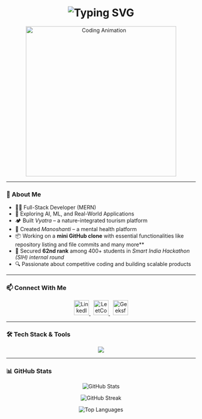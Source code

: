 <h1 align="center">
  <img src="https://readme-typing-svg.demolab.com?font=Fira+Code&size=30&duration=3000&pause=1000&center=true&vCenter=true&multiline=true&width=800&height=100&lines=Hi+%F0%9F%91%8B%2C+I'm+Keshav;Full-Stack+Developer+%7C+Hackathon+Enthusiast+%7C+AI+Explorer" alt="Typing SVG" />
</h1>

<p align="center">
  <img src="https://media.giphy.com/media/qgQUggAC3Pfv687qPC/giphy.gif" width="400" alt="Coding Animation" />
</p>

---

### 🚀 About Me

- 👨‍💻 Full-Stack Developer (MERN)
- 🤖 Exploring AI, ML, and Real-World Applications
- 🏕️ Built *Vyatra* – a nature-integrated tourism platform
- 🧠 Created *Manoshanti* – a mental health platform
- 📦 Working on a **mini GitHub clone** with essential functionalities like repository listing and file commits and many more**
- 🎯 Secured **62nd rank** among 400+ students in *Smart India Hackathon (SIH) internal round*
- 🔍 Passionate about competitive coding and building scalable products

---

### 📫 Connect With Me

<p align="center">
  <a href="https://www.linkedin.com/in/keshav-0b079b281/" target="_blank">
    <img src="https://skillicons.dev/icons?i=linkedin" height="40" alt="LinkedIn" />
  </a>&nbsp;
  <a href="https://leetcode.com/u/Keshavjha16/" target="_blank">
    <img src="https://upload.wikimedia.org/wikipedia/commons/1/19/LeetCode_logo_black.png" height="40" alt="LeetCode" />
  </a>&nbsp;
  <a href="https://www.geeksforgeeks.org/user/keshavjfozq/" target="_blank">
    <img src="https://upload.wikimedia.org/wikipedia/commons/4/43/GeeksforGeeks.svg" height="40" alt="GeeksforGeeks" />
  </a>
</p>

---

### 🛠 Tech Stack & Tools

<p align="center">
  <img src="https://skillicons.dev/icons?i=cpp,java,python,c++,html,css,js,bootstrap,react,nodejs,express,mongodb,mysql,git,tailwind,vscode,figma,aws" />
</p>

---

### 📊 GitHub Stats

<p align="center">
  <img src="https://github-readme-stats.vercel.app/api?username=keshavjha018&show_icons=true&theme=tokyonight" alt="GitHub Stats" />
</p>

<p align="center">
  <img src="" alt="GitHub Streak" />
</p>

<p align="center">
  <img src="" alt="Top Languages" />
</p>
